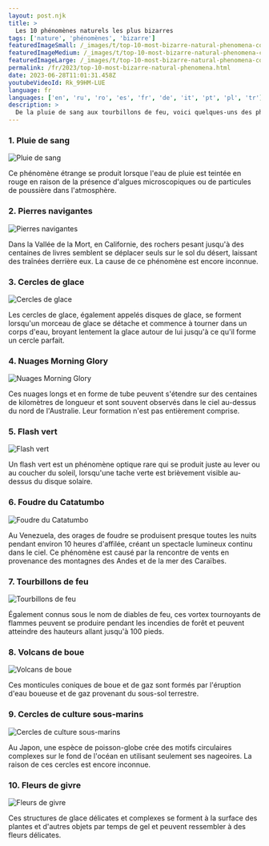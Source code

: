 ```yaml
---
layout: post.njk
title: >
  Les 10 phénomènes naturels les plus bizarres
tags: ['nature', 'phénomènes', 'bizarre']
featuredImageSmall: /_images/t/top-10-most-bizarre-natural-phenomena-cover-fr-small.webp
featuredImageMedium: /_images/t/top-10-most-bizarre-natural-phenomena-cover-fr-medium.webp
featuredImageLarge: /_images/t/top-10-most-bizarre-natural-phenomena-cover-fr-large.webp
permalink: /fr/2023/top-10-most-bizarre-natural-phenomena.html
date: 2023-06-28T11:01:31.458Z
youtubeVideoId: Rk_99HM-LUE
language: fr
languages: ['en', 'ru', 'ro', 'es', 'fr', 'de', 'it', 'pt', 'pl', 'tr']
description: >
  De la pluie de sang aux tourbillons de feu, voici quelques-uns des phénomènes naturels les plus inhabituels dans le monde.
---
```


### 1. Pluie de sang

![Pluie de sang](/_images/6/6284d97f76f4d01249456e7810df6ee8-medium.webp)

Ce phénomène étrange se produit lorsque l'eau de pluie est teintée en rouge en raison de la présence d'algues microscopiques ou de particules de poussière dans l'atmosphère.

### 2. Pierres navigantes

![Pierres navigantes](/_images/a/a9f70f7c4845d153a7cfe90b983cd966-medium.webp)

Dans la Vallée de la Mort, en Californie, des rochers pesant jusqu'à des centaines de livres semblent se déplacer seuls sur le sol du désert, laissant des traînées derrière eux. La cause de ce phénomène est encore inconnue.

### 3. Cercles de glace

![Cercles de glace](/_images/3/3807f9ff571058e5f9c2aa4f23247d04-medium.webp)

Les cercles de glace, également appelés disques de glace, se forment lorsqu'un morceau de glace se détache et commence à tourner dans un corps d'eau, broyant lentement la glace autour de lui jusqu'à ce qu'il forme un cercle parfait.

### 4. Nuages Morning Glory

![Nuages Morning Glory](/_images/e/e2d0fb9286ae43f1759a9b97c800ab56-medium.webp)

Ces nuages longs et en forme de tube peuvent s'étendre sur des centaines de kilomètres de longueur et sont souvent observés dans le ciel au-dessus du nord de l'Australie. Leur formation n'est pas entièrement comprise.

### 5. Flash vert

![Flash vert](/_images/1/143ce655cefb59ccae7f0e2fdb8e1493-medium.webp)

Un flash vert est un phénomène optique rare qui se produit juste au lever ou au coucher du soleil, lorsqu'une tache verte est brièvement visible au-dessus du disque solaire.

### 6. Foudre du Catatumbo

![Foudre du Catatumbo](/_images/7/758da73c0e8078770560f37c61644fff-medium.webp)

Au Venezuela, des orages de foudre se produisent presque toutes les nuits pendant environ 10 heures d'affilée, créant un spectacle lumineux continu dans le ciel. Ce phénomène est causé par la rencontre de vents en provenance des montagnes des Andes et de la mer des Caraïbes.

### 7. Tourbillons de feu

![Tourbillons de feu](/_images/f/f03128551d7ca2bc2b8112a91f5280d0-medium.webp)

Également connus sous le nom de diables de feu, ces vortex tournoyants de flammes peuvent se produire pendant les incendies de forêt et peuvent atteindre des hauteurs allant jusqu'à 100 pieds.

### 8. Volcans de boue

![Volcans de boue](/_images/4/4d62735646e44b9499d5d938c56407fd-medium.webp)

Ces monticules coniques de boue et de gaz sont formés par l'éruption d'eau boueuse et de gaz provenant du sous-sol terrestre.

### 9. Cercles de culture sous-marins

![Cercles de culture sous-marins](/_images/c/c7dafe2c60c14064c3a5e31e805de273-medium.webp)

Au Japon, une espèce de poisson-globe crée des motifs circulaires complexes sur le fond de l'océan en utilisant seulement ses nageoires. La raison de ces cercles est encore inconnue.

### 10. Fleurs de givre

![Fleurs de givre](/_images/2/226676a7dbfb8773771b298a9383d9cc-medium.webp)

Ces structures de glace délicates et complexes se forment à la surface des plantes et d'autres objets par temps de gel et peuvent ressembler à des fleurs délicates.

